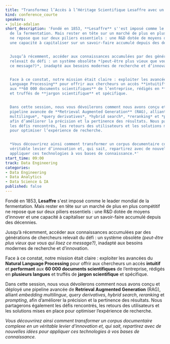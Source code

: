 ```yaml
---
title: "Transformez l’Accès à l’Héritage Scientifique Lesaffre avec un RAG Avancé"
kind: conference_courte
speakers:
- julie-adalian
short_description: 'Fondé en 1853, **Lesaffre** s''est imposé comme le leader mondial
  de la fermentation. Mais rester en tête sur un marché de plus en plus compétitif
  ne repose que sur deux piliers essentiels : une R&D dotée de moyens d’innover et
  une capacité à capitaliser sur un savoir-faire accumulé depuis des décennies.


  Jusqu’à récemment, accéder aux connaissances accumulées par des générations de chercheurs
  relevait du défi : un système obsolète *(peut-être plus vieux que vous qui lisez
  ce message?)*, inadapté aux besoins modernes de recherche et d’innovation.


  Face à ce constat, notre mission était claire : exploiter les avancées du **Natural
  Language Processing** pour offrir aux chercheurs un accès **intuitif** et **performant**
  aux **60 000 documents scientifiques** de l’entreprise, rédigés en **plusieurs langues**
  et truffés de **jargon scientifique** et spécifique.


  Dans cette session, nous vous dévoilerons comment nous avons conçu et déployé une
  pipeline avancée de **Retrieval Augmented Generation** (RAG), alliant *embedding
  multilingue*, *query derivatives*, *hybrid search*, *reranking* et *prompting*,
  afin d’améliorer la précision et la pertinence des résultats. Nous partagerons également
  les défis rencontrés, les retours des utilisateurs et les solutions mises en place
  pour optimiser l’expérience de recherche.


  *Vous découvrirez ainsi comment transformer un corpus documentaire complexe en un
  véritable levier d’innovation et, qui sait, repartirez avec de nouvelles idées pour
  appliquer ces technologies à vos bases de connaissance.*'
start_time: 09:00
track: Data Engineering
categories:
- Data Engineering
- Data Analytics
- Data Science & IA
published: false
---
```


Fondé en 1853, **Lesaffre** s'est imposé comme le leader mondial de la fermentation. Mais rester en tête sur un marché de plus en plus compétitif ne repose que sur deux piliers essentiels : une R&D dotée de moyens d’innover et une capacité à capitaliser sur un savoir-faire accumulé depuis des décennies.

Jusqu’à récemment, accéder aux connaissances accumulées par des générations de chercheurs relevait du défi : un système obsolète *(peut-être plus vieux que vous qui lisez ce message?)*, inadapté aux besoins modernes de recherche et d’innovation.

Face à ce constat, notre mission était claire : exploiter les avancées du **Natural Language Processing** pour offrir aux chercheurs un accès **intuitif** et **performant** aux **60 000 documents scientifiques** de l’entreprise, rédigés en **plusieurs langues** et truffés de **jargon scientifique** et spécifique.

Dans cette session, nous vous dévoilerons comment nous avons conçu et déployé une pipeline avancée de **Retrieval Augmented Generation** (RAG), alliant *embedding multilingue*, *query derivatives*, *hybrid search*, *reranking* et *prompting*, afin d’améliorer la précision et la pertinence des résultats. Nous partagerons également les défis rencontrés, les retours des utilisateurs et les solutions mises en place pour optimiser l’expérience de recherche.

*Vous découvrirez ainsi comment transformer un corpus documentaire complexe en un véritable levier d’innovation et, qui sait, repartirez avec de nouvelles idées pour appliquer ces technologies à vos bases de connaissance.*
